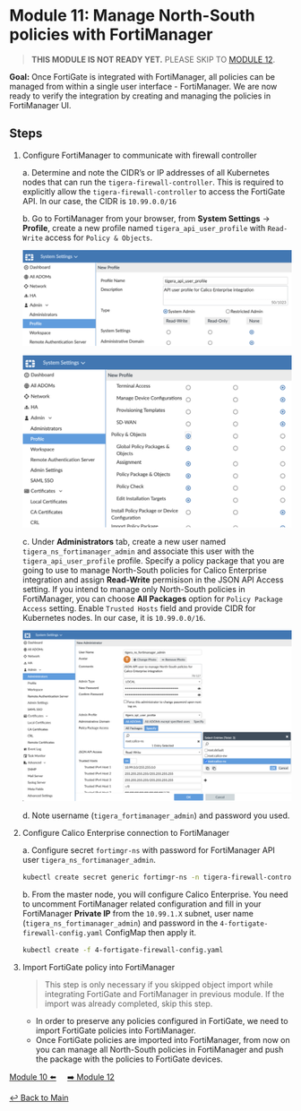 # Module 11: Manage North-South policies with FortiManager

>**THIS MODULE IS NOT READY YET.** PLEASE SKIP TO [MODULE 12](../modules/integrate-calico-with-fortimanager.md).

**Goal:** Once FortiGate is integrated with FortiManager, all policies can be managed from within a single user interface - FortiManager. We are now ready to verify the integration by creating and managing the policies in FortiManager UI.

## Steps

1. Configure FortiManager to communicate with firewall controller

    a. Determine and note the CIDR’s or IP addresses of all Kubernetes nodes that can run the `tigera-firewall-controller`. This is required to explicitly allow the `tigera-firewall-controller` to access the FortiGate API. In our case, the CIDR is `10.99.0.0/16`

    b.  Go to FortiManager from your browser, from **System Settings** -> **Profile**, create a new  profile named `tigera_api_user_profile` with `Read-Write` access for `Policy & Objects`.

    ![fortimanager_user_profile1.png](../img/fortimanager_user_profile1.png)

    ![fortimanager_user_profile1.png](../img/fortimanager_user_profile2.png)

    c. Under **Administrators** tab, create a new user named `tigera_ns_fortimanager_admin` and associate this user with the `tigera_api_user_profile` profile. Specify a policy package that you are going to use to manage North-South policies for Calico Enterprise integration and assign **Read-Write** permisison in the JSON API Access setting. If you intend to manage only North-South policies in FortiManager, you can choose  **All Packages** option for `Policy Package Access` setting. Enable `Trusted Hosts` field and provide CIDR for Kubernetes nodes. In our case, it is `10.99.0.0/16`.

    ![fortimanager_create_user_ns.png](../img/fortimanager_create_user_ns.png)

    d. Note username (`tigera_fortimanager_admin`) and password you used.

2. Configure Calico Enterprise connection to FortiManager

    a. Configure secret `fortimgr-ns` with password for FortiManager API user `tigera_ns_fortimanager_admin`.

    ```bash
    kubectl create secret generic fortimgr-ns -n tigera-firewall-controller --from-literal=fortimgr-pwd=<fortimanager-api-user-password>
    ```

    b. From the master node, you will configure Calico Enterprise. You need to uncomment FortiManager related configuration and fill in your FortiManager **Private IP** from the `10.99.1.X` subnet, user name (`tigera_ns_fortimanager_admin`) and password in the `4-fortigate-firewall-config.yaml` ConfigMap then apply it.

    ```bash
    kubectl create -f 4-fortigate-firewall-config.yaml
    ```

3. Import FortiGate policy into FortiManager

    >This step is only necessary if you skipped object import while integrating FortiGate and FortiManager in previous module. If the import was already completed, skip this step.

    - In order to preserve any policies configured in FortiGate, we need to import FortiGate policies into FortiManager.
    - Once FortiGate policies are imported into FortiManager, from now on you can manage all North-South policies in FortiManager and push the package with the policies to FortiGate devices.

[Module 10 :arrow_left:](../modules/integrate-fortigate-fortimanager.md) &nbsp;&nbsp;&nbsp;&nbsp;[:arrow_right: Module 12](../modules/integrate-calico-with-fortimanager.md)

[:leftwards_arrow_with_hook: Back to Main](/README.md)
